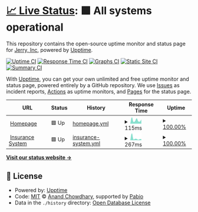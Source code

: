 # [📈 Live Status](https://status.getjerry.com): <!--live status--> **🟩 All systems operational**

This repository contains the open-source uptime monitor and status page for [Jerry, Inc](https://getjerry.com), powered by [Upptime](https://github.com/upptime/upptime).

[![Uptime CI](https://github.com/getjerry/upptime/workflows/Uptime%20CI/badge.svg)](https://github.com/getjerry/upptime/actions?query=workflow%3A%22Uptime+CI%22)
[![Response Time CI](https://github.com/getjerry/upptime/workflows/Response%20Time%20CI/badge.svg)](https://github.com/getjerry/upptime/actions?query=workflow%3A%22Response+Time+CI%22)
[![Graphs CI](https://github.com/getjerry/upptime/workflows/Graphs%20CI/badge.svg)](https://github.com/getjerry/upptime/actions?query=workflow%3A%22Graphs+CI%22)
[![Static Site CI](https://github.com/getjerry/upptime/workflows/Static%20Site%20CI/badge.svg)](https://github.com/getjerry/upptime/actions?query=workflow%3A%22Static+Site+CI%22)
[![Summary CI](https://github.com/getjerry/upptime/workflows/Summary%20CI/badge.svg)](https://github.com/getjerry/upptime/actions?query=workflow%3A%22Summary+CI%22)

With [Upptime](https://upptime.js.org), you can get your own unlimited and free uptime monitor and status page, powered entirely by a GitHub repository. We use [Issues](https://github.com/getjerry/upptime/issues) as incident reports, [Actions](https://github.com/getjerry/upptime/actions) as uptime monitors, and [Pages](https://status.getjerry.com) for the status page.

<!--start: status pages-->
<!-- This summary is generated by Upptime (https://github.com/upptime/upptime) -->
<!-- Do not edit this manually, your changes will be overwritten -->
<!-- prettier-ignore -->
| URL | Status | History | Response Time | Uptime |
| --- | ------ | ------- | ------------- | ------ |
| <img alt="" src="https://icons.duckduckgo.com/ip3/getjerry.com.ico" height="13"> [Homepage](https://getjerry.com) | 🟩 Up | [homepage.yml](https://github.com/getjerry/upptime/commits/HEAD/history/homepage.yml) | <details><summary><img alt="Response time graph" src="./graphs/homepage/response-time-week.png" height="20"> 115ms</summary><br><a href="https://status.getjerry.com/history/homepage"><img alt="Response time 147" src="https://img.shields.io/endpoint?url=https%3A%2F%2Fraw.githubusercontent.com%2Fgetjerry%2Fupptime%2FHEAD%2Fapi%2Fhomepage%2Fresponse-time.json"></a><br><a href="https://status.getjerry.com/history/homepage"><img alt="24-hour response time 94" src="https://img.shields.io/endpoint?url=https%3A%2F%2Fraw.githubusercontent.com%2Fgetjerry%2Fupptime%2FHEAD%2Fapi%2Fhomepage%2Fresponse-time-day.json"></a><br><a href="https://status.getjerry.com/history/homepage"><img alt="7-day response time 115" src="https://img.shields.io/endpoint?url=https%3A%2F%2Fraw.githubusercontent.com%2Fgetjerry%2Fupptime%2FHEAD%2Fapi%2Fhomepage%2Fresponse-time-week.json"></a><br><a href="https://status.getjerry.com/history/homepage"><img alt="30-day response time 147" src="https://img.shields.io/endpoint?url=https%3A%2F%2Fraw.githubusercontent.com%2Fgetjerry%2Fupptime%2FHEAD%2Fapi%2Fhomepage%2Fresponse-time-month.json"></a><br><a href="https://status.getjerry.com/history/homepage"><img alt="1-year response time 147" src="https://img.shields.io/endpoint?url=https%3A%2F%2Fraw.githubusercontent.com%2Fgetjerry%2Fupptime%2FHEAD%2Fapi%2Fhomepage%2Fresponse-time-year.json"></a></details> | <details><summary><a href="https://status.getjerry.com/history/homepage">100.00%</a></summary><a href="https://status.getjerry.com/history/homepage"><img alt="All-time uptime 100.00%" src="https://img.shields.io/endpoint?url=https%3A%2F%2Fraw.githubusercontent.com%2Fgetjerry%2Fupptime%2FHEAD%2Fapi%2Fhomepage%2Fuptime.json"></a><br><a href="https://status.getjerry.com/history/homepage"><img alt="24-hour uptime 100.00%" src="https://img.shields.io/endpoint?url=https%3A%2F%2Fraw.githubusercontent.com%2Fgetjerry%2Fupptime%2FHEAD%2Fapi%2Fhomepage%2Fuptime-day.json"></a><br><a href="https://status.getjerry.com/history/homepage"><img alt="7-day uptime 100.00%" src="https://img.shields.io/endpoint?url=https%3A%2F%2Fraw.githubusercontent.com%2Fgetjerry%2Fupptime%2FHEAD%2Fapi%2Fhomepage%2Fuptime-week.json"></a><br><a href="https://status.getjerry.com/history/homepage"><img alt="30-day uptime 100.00%" src="https://img.shields.io/endpoint?url=https%3A%2F%2Fraw.githubusercontent.com%2Fgetjerry%2Fupptime%2FHEAD%2Fapi%2Fhomepage%2Fuptime-month.json"></a><br><a href="https://status.getjerry.com/history/homepage"><img alt="1-year uptime 100.00%" src="https://img.shields.io/endpoint?url=https%3A%2F%2Fraw.githubusercontent.com%2Fgetjerry%2Fupptime%2FHEAD%2Fapi%2Fhomepage%2Fuptime-year.json"></a></details>
| <img alt="" src="https://icons.duckduckgo.com/ip3/getjerry.com.ico" height="13"> [Insurance System](https://getjerry.com/health) | 🟩 Up | [insurance-system.yml](https://github.com/getjerry/upptime/commits/HEAD/history/insurance-system.yml) | <details><summary><img alt="Response time graph" src="./graphs/insurance-system/response-time-week.png" height="20"> 267ms</summary><br><a href="https://status.getjerry.com/history/insurance-system"><img alt="Response time 549" src="https://img.shields.io/endpoint?url=https%3A%2F%2Fraw.githubusercontent.com%2Fgetjerry%2Fupptime%2FHEAD%2Fapi%2Finsurance-system%2Fresponse-time.json"></a><br><a href="https://status.getjerry.com/history/insurance-system"><img alt="24-hour response time 331" src="https://img.shields.io/endpoint?url=https%3A%2F%2Fraw.githubusercontent.com%2Fgetjerry%2Fupptime%2FHEAD%2Fapi%2Finsurance-system%2Fresponse-time-day.json"></a><br><a href="https://status.getjerry.com/history/insurance-system"><img alt="7-day response time 267" src="https://img.shields.io/endpoint?url=https%3A%2F%2Fraw.githubusercontent.com%2Fgetjerry%2Fupptime%2FHEAD%2Fapi%2Finsurance-system%2Fresponse-time-week.json"></a><br><a href="https://status.getjerry.com/history/insurance-system"><img alt="30-day response time 549" src="https://img.shields.io/endpoint?url=https%3A%2F%2Fraw.githubusercontent.com%2Fgetjerry%2Fupptime%2FHEAD%2Fapi%2Finsurance-system%2Fresponse-time-month.json"></a><br><a href="https://status.getjerry.com/history/insurance-system"><img alt="1-year response time 549" src="https://img.shields.io/endpoint?url=https%3A%2F%2Fraw.githubusercontent.com%2Fgetjerry%2Fupptime%2FHEAD%2Fapi%2Finsurance-system%2Fresponse-time-year.json"></a></details> | <details><summary><a href="https://status.getjerry.com/history/insurance-system">100.00%</a></summary><a href="https://status.getjerry.com/history/insurance-system"><img alt="All-time uptime 100.00%" src="https://img.shields.io/endpoint?url=https%3A%2F%2Fraw.githubusercontent.com%2Fgetjerry%2Fupptime%2FHEAD%2Fapi%2Finsurance-system%2Fuptime.json"></a><br><a href="https://status.getjerry.com/history/insurance-system"><img alt="24-hour uptime 100.00%" src="https://img.shields.io/endpoint?url=https%3A%2F%2Fraw.githubusercontent.com%2Fgetjerry%2Fupptime%2FHEAD%2Fapi%2Finsurance-system%2Fuptime-day.json"></a><br><a href="https://status.getjerry.com/history/insurance-system"><img alt="7-day uptime 100.00%" src="https://img.shields.io/endpoint?url=https%3A%2F%2Fraw.githubusercontent.com%2Fgetjerry%2Fupptime%2FHEAD%2Fapi%2Finsurance-system%2Fuptime-week.json"></a><br><a href="https://status.getjerry.com/history/insurance-system"><img alt="30-day uptime 100.00%" src="https://img.shields.io/endpoint?url=https%3A%2F%2Fraw.githubusercontent.com%2Fgetjerry%2Fupptime%2FHEAD%2Fapi%2Finsurance-system%2Fuptime-month.json"></a><br><a href="https://status.getjerry.com/history/insurance-system"><img alt="1-year uptime 100.00%" src="https://img.shields.io/endpoint?url=https%3A%2F%2Fraw.githubusercontent.com%2Fgetjerry%2Fupptime%2FHEAD%2Fapi%2Finsurance-system%2Fuptime-year.json"></a></details>

<!--end: status pages-->

[**Visit our status website →**](https://status.getjerry.com)

## 📄 License

- Powered by: [Upptime](https://github.com/upptime/upptime)
- Code: [MIT](./LICENSE) © [Anand Chowdhary](https://anandchowdhary.com), supported by [Pabio](https://pabio.com)
- Data in the `./history` directory: [Open Database License](https://opendatacommons.org/licenses/odbl/1-0/)
